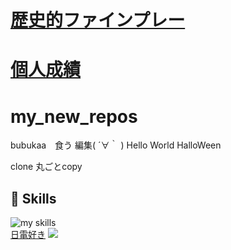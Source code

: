 # <a href="https://www.youtube.com/watch?v=Rxagj5bLpG0">歴史的ファインプレー</a>
# <a href="https://baseball.omyutech.com/playerTop.action?playerId=2482272">個人成績</a>
# my_new_repos
bubukaa　食う
編集( ´∀｀ )
Hello World
HalloWeen

clone 丸ごとcopy

<!-- 3. 好きな技術スタックに変更 -->
<!-- ライトモート：theme=light, ダークモート：theme=dark -->
<!-- アイコンの選択肢一覧：https://arc.net/l/quote/zizyykfh -->
## 🌱 Skills
<img alt="my skills" src="https://skillicons.dev/icons?theme=dark&perline=7&i=html,css,js,apple,azure,blender,figma,python,cs,discord,dotnet,eclipse,github,git,instagram,unity,visualstudio,vscode,gcp" />
<br>
<a href="https://www.jec.ac.jp/">日電好き</a>
<img src="https://www.jec.ac.jp/wp-content/themes/jec/assets/img/course/it/jy/img004.jpg">
